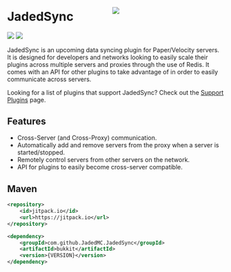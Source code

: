 <div align="center" style="margin-bottom: -10%">
    <img src="https://www.jadedmc.net/plugins/JadedSync/images/banner.png" />
</div>

# JadedSync

<img src="https://img.shields.io/badge/PRs-welcome-brightgreen.svg?style=flat-square" /> <img src="https://img.shields.io/badge/license-MIT-blue.svg?style=flat-square" />


JadedSync is an upcoming data syncing plugin for Paper/Velocity servers. It is designed for developers and networks looking to easily scale their plugins across multiple servers and proxies through the use of Redis. It comes with an API for other plugins to take advantage of in order to easily communicate across servers.

Looking for a list of plugins that support JadedSync? Check out the [Support Plugins](https://github.com/JadedMC/JadedSync/wiki/Supported-Plugins) page.

## Features
* Cross-Server (and Cross-Proxy) communication.
* Automatically add and remove servers from the proxy when a server is started/stopped.
* Remotely control servers from other servers on the network.
* API for plugins to easily become cross-server compatible.

## Maven
```xml
<repository>
    <id>jitpack.io</id>
    <url>https://jitpack.io</url>
</repository>
```
```xml
<dependency>
    <groupId>com.github.JadedMC.JadedSync</groupId>
    <artifactId>bukkit</artifactId>
    <version>{VERSION}</version>
</dependency>
```